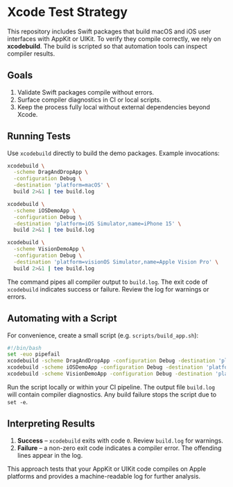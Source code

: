 # Xcode Test Strategy

This repository includes Swift packages that build macOS and iOS user interfaces with AppKit or UIKit. To verify they compile correctly, we rely on **xcodebuild**. The build is scripted so that automation tools can inspect compiler results.

## Goals

1. Validate Swift packages compile without errors.
2. Surface compiler diagnostics in CI or local scripts.
3. Keep the process fully local without external dependencies beyond Xcode.

## Running Tests

Use `xcodebuild` directly to build the demo packages. Example invocations:

```bash
xcodebuild \
  -scheme DragAndDropApp \
  -configuration Debug \
  -destination 'platform=macOS' \
  build 2>&1 | tee build.log

xcodebuild \
  -scheme iOSDemoApp \
  -configuration Debug \
  -destination 'platform=iOS Simulator,name=iPhone 15' \
  build 2>&1 | tee build.log

xcodebuild \
  -scheme VisionDemoApp \
  -configuration Debug \
  -destination 'platform=visionOS Simulator,name=Apple Vision Pro' \
  build 2>&1 | tee build.log
```

The command pipes all compiler output to `build.log`. The exit code of `xcodebuild` indicates success or failure. Review the log for warnings or errors.

## Automating with a Script

For convenience, create a small script (e.g. `scripts/build_app.sh`):

```bash
#!/bin/bash
set -euo pipefail
xcodebuild -scheme DragAndDropApp -configuration Debug -destination 'platform=macOS' build 2>&1 | tee build.log
xcodebuild -scheme iOSDemoApp -configuration Debug -destination 'platform=iOS Simulator,name=iPhone 15' build 2>&1 | tee build.log
xcodebuild -scheme VisionDemoApp -configuration Debug -destination 'platform=visionOS Simulator,name=Apple Vision Pro' build 2>&1 | tee build.log
```

Run the script locally or within your CI pipeline. The output file `build.log` will contain compiler diagnostics. Any build failure stops the script due to `set -e`.

## Interpreting Results

1. **Success** – `xcodebuild` exits with code `0`. Review `build.log` for warnings.
2. **Failure** – a non-zero exit code indicates a compiler error. The offending lines appear in the log.

This approach tests that your AppKit or UIKit code compiles on Apple platforms and provides a machine-readable log for further analysis.
